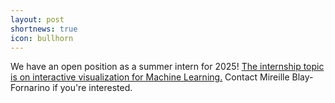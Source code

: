 ```yaml
---
layout: post
shortnews: true
icon: bullhorn
---
```


We have an open position as a summer intern for 2025! [The internship topic is on interactive visualization for Machine Learning.](https://muscat-researchgroup.github.io/Subjects/INTERN2025/I3S-SPARKS-MUSCAT-SUMMER-2025.pdf) Contact Mireille Blay-Fornarino if you're interested.
